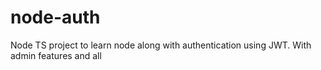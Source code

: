 # node-auth
Node TS project to learn node along with authentication using JWT. With admin features and all
